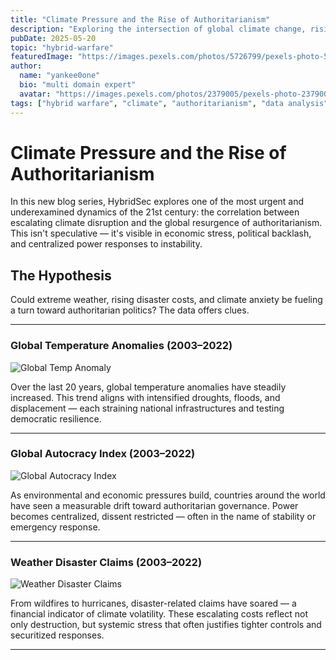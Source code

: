 ```yaml
---
title: "Climate Pressure and the Rise of Authoritarianism"
description: "Exploring the intersection of global climate change, rising disaster costs, and the surge in authoritarian governance."
pubDate: 2025-05-20
topic: "hybrid-warfare"
featuredImage: "https://images.pexels.com/photos/5726799/pexels-photo-5726799.jpeg"
author:
  name: "yankee0one"
  bio: "multi domain expert"
  avatar: "https://images.pexels.com/photos/2379005/pexels-photo-2379005.jpeg"
tags: ["hybrid warfare", "climate", "authoritarianism", "data analysis"]
---
```


# Climate Pressure and the Rise of Authoritarianism

In this new blog series, HybridSec explores one of the most urgent and underexamined dynamics of the 21st century: the correlation between escalating climate disruption and the global resurgence of authoritarianism. This isn't speculative — it's visible in economic stress, political backlash, and centralized power responses to instability.

## The Hypothesis

Could extreme weather, rising disaster costs, and climate anxiety be fueling a turn toward authoritarian politics? The data offers clues.

---

### Global Temperature Anomalies (2003–2022)

![Global Temp Anomaly](https://live.staticflickr.com/65535/54533039432_65ae91d5c2_b.jpg)

Over the last 20 years, global temperature anomalies have steadily increased. This trend aligns with intensified droughts, floods, and displacement — each straining national infrastructures and testing democratic resilience.

---

### Global Autocracy Index (2003–2022)

![Global Autocracy Index](https://live.staticflickr.com/65535/54534266565_958377a78a_b.jpg)

As environmental and economic pressures build, countries around the world have seen a measurable drift toward authoritarian governance. Power becomes centralized, dissent restricted — often in the name of stability or emergency response.

---

### Weather Disaster Claims (2003–2022)

![Weather Disaster Claims](https://live.staticflickr.com/65535/54533039427_49b605f608_b.jpg)

From wildfires to hurricanes, disaster-related claims have soared — a financial indicator of climate volatility. These escalating costs reflect not only destruction, but systemic stress that often justifies tighter controls and securitized responses.

---

